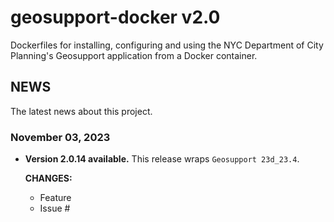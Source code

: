 # geosupport-docker v2.0

Dockerfiles for installing, configuring and using the NYC Department of City Planning's Geosupport application from a Docker container.

## NEWS

The latest news about this project.

### November 03, 2023

* **Version 2.0.14 available.** This release wraps `Geosupport 23d_23.4`.

  **CHANGES:**

  * Feature
  * Issue #

